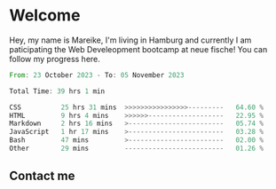 # Welcome

Hey, my name is Mareike, I'm living in Hamburg and currently I am paticipating the Web Develeopment bootcamp at neue fische!
You can follow my progress here.

<!--START_SECTION:waka-->

```rust
From: 23 October 2023 - To: 05 November 2023

Total Time: 39 hrs 1 min

CSS          25 hrs 31 mins  >>>>>>>>>>>>>>>>---------   64.60 %
HTML         9 hrs 4 mins    >>>>>>-------------------   22.95 %
Markdown     2 hrs 16 mins   >------------------------   05.74 %
JavaScript   1 hr 17 mins    >------------------------   03.28 %
Bash         47 mins         >------------------------   02.00 %
Other        29 mins         -------------------------   01.26 %
```

<!--END_SECTION:waka-->

## Contact me



